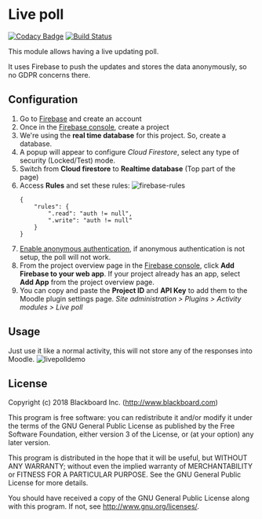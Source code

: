 # Live poll

[![Codacy Badge](https://api.codacy.com/project/badge/Grade/d6a9cd4828dd4779ae925ca91f8f5618)](https://app.codacy.com/app/dvdcastro/moodle-mod_livepoll?utm_source=github.com&utm_medium=referral&utm_content=dvdcastro/moodle-mod_livepoll&utm_campaign=Badge_Grade_Dashboard)
[![Build Status](https://travis-ci.org/dvdcastro/moodle-mod_livepoll.svg?branch=master)](https://travis-ci.org/dvdcastro/moodle-mod_livepoll)

This module allows having a live updating poll.

It uses Firebase to push the updates and stores the data anonymously, so no GDPR
concerns there.

## Configuration

1. Go to [Firebase](https://firebase.google.com/) and create an account
2. Once in the [Firebase console](https://console.firebase.google.com), create a project
3. We're using the __real time database__ for this project. So, create a database.
4. A popup will appear to configure _Cloud Firestore_, select any type of security (Locked/Test) mode.
5. Switch from __Cloud firestore__ to __Realtime database__ (Top part of the page)
6. Access __Rules__ and set these rules:
    ![firebase-rules](https://user-images.githubusercontent.com/1523388/53123057-32dec380-3526-11e9-8783-66626742e07a.png)
    ```
    {
        "rules": {
            ".read": "auth != null",
            ".write": "auth != null"
        }
    }
    ```
7. [Enable anonymous authentication](https://firebase.google.com/docs/auth/web/anonymous-auth), if anonymous authentication is not setup, the poll will not work.
8. From the project overview page in the [Firebase console](https://console.firebase.google.com),
click __Add Firebase to your web app__. If your project already has an app, select __Add App__
from the project overview page.
9. You can copy and paste the __Project ID__ and __API Key__ to add
them to the Moodle plugin settings page. _Site administration > Plugins > Activity modules > Live poll_

## Usage

Just use it like a normal activity, this will not store any of the responses into Moodle.
![livepolldemo](https://user-images.githubusercontent.com/1523388/53187047-3dee2e00-35d0-11e9-98bd-5005f4b7bd1c.gif)

## License

Copyright (c) 2018 Blackboard Inc. (http://www.blackboard.com)

This program is free software: you can redistribute it and/or modify it under
the terms of the GNU General Public License as published by the Free Software
Foundation, either version 3 of the License, or (at your option) any later
version.

This program is distributed in the hope that it will be useful, but WITHOUT ANY
WARRANTY; without even the implied warranty of MERCHANTABILITY or FITNESS FOR A
PARTICULAR PURPOSE.  See the GNU General Public License for more details.

You should have received a copy of the GNU General Public License along with
this program.  If not, see <http://www.gnu.org/licenses/>.
